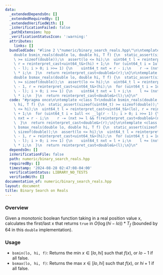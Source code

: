 ```yaml
---
data:
  _extendedDependsOn: []
  _extendedRequiredBy: []
  _extendedVerifiedWith: []
  _isVerificationFailed: false
  _pathExtension: hpp
  _verificationStatusIcon: ':warning:'
  attributes:
    links: []
  bundledCode: "#line 2 \"numeric/binary_search_reals.hpp\"\n\ntemplate <class T>\n\
    double bsmin_reals(double lo, double hi, T f) {\n  static_assert(sizeof(uint64_t)\
    \ >= sizeof(double));\n  assert(lo <= hi);\n  uint64_t l = reinterpret_cast<uint64_t&>(lo),\
    \ r = reinterpret_cast<uint64_t&>(hi) + 1;\n  for (uint64_t i = 1ull << __lg(r\
    \ - l); i > 0; i >>= 1) {\n    uint64_t nxt = r - i;\n    r -= (nxt >= l && f(reinterpret_cast<double&>(nxt)))\
    \ * i;\n  }\n  return reinterpret_cast<double&>(r);\n}\n\ntemplate <class T>\n\
    double bsmax_reals(double lo, double hi, T f) {\n  static_assert(sizeof(uint64_t)\
    \ >= sizeof(double));\n  assert(lo <= hi);\n  uint64_t l = reinterpret_cast<uint64_t&>(lo)\
    \ - 1, r = reinterpret_cast<uint64_t&>(hi);\n  for (uint64_t i = 1ull << __lg(r\
    \ - l); i > 0; i >>= 1) {\n    uint64_t nxt = l + i;\n    l += (nxt <= r && f(reinterpret_cast<double&>(nxt)))\
    \ * i;\n  }\n  return reinterpret_cast<double&>(l);\n}\n"
  code: "#pragma once\n\ntemplate <class T>\ndouble bsmin_reals(double lo, double\
    \ hi, T f) {\n  static_assert(sizeof(uint64_t) >= sizeof(double));\n  assert(lo\
    \ <= hi);\n  uint64_t l = reinterpret_cast<uint64_t&>(lo), r = reinterpret_cast<uint64_t&>(hi)\
    \ + 1;\n  for (uint64_t i = 1ull << __lg(r - l); i > 0; i >>= 1) {\n    uint64_t\
    \ nxt = r - i;\n    r -= (nxt >= l && f(reinterpret_cast<double&>(nxt))) * i;\n\
    \  }\n  return reinterpret_cast<double&>(r);\n}\n\ntemplate <class T>\ndouble\
    \ bsmax_reals(double lo, double hi, T f) {\n  static_assert(sizeof(uint64_t) >=\
    \ sizeof(double));\n  assert(lo <= hi);\n  uint64_t l = reinterpret_cast<uint64_t&>(lo)\
    \ - 1, r = reinterpret_cast<uint64_t&>(hi);\n  for (uint64_t i = 1ull << __lg(r\
    \ - l); i > 0; i >>= 1) {\n    uint64_t nxt = l + i;\n    l += (nxt <= r && f(reinterpret_cast<double&>(nxt)))\
    \ * i;\n  }\n  return reinterpret_cast<double&>(l);\n}\n"
  dependsOn: []
  isVerificationFile: false
  path: numeric/binary_search_reals.hpp
  requiredBy: []
  timestamp: '2024-08-28 02:47:08-04:00'
  verificationStatus: LIBRARY_NO_TESTS
  verifiedWith: []
documentation_of: numeric/binary_search_reals.hpp
layout: document
title: Binary Search on Reals
---
```


### Overview

Given a monotonic boolean function taking in a real position value x, calculates the first/last x that returns `true` in $O(\log{(hi - lo)}) * T_f$ (bounded by 64 in this `double` implementation).

### Usage

* `bsmin(lo, hi, f)`: Returns the min $x \in [lo, hi]$ such that $f(x)$, or $lo - 1$ if all false. 
* `bsmax(lo, hi, f)`: Returns the max $x \in [lo, hi]$ such that $f(x)$, or $hi + 1$ if all false.